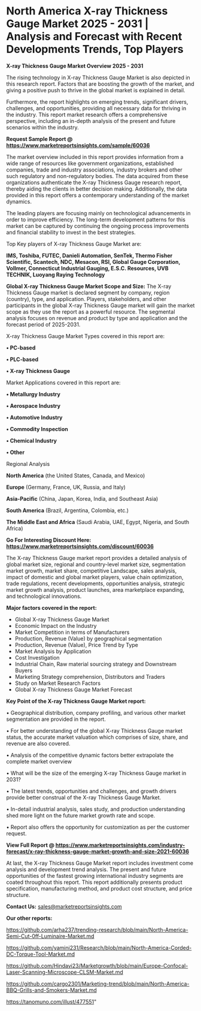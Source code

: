# North America X-ray Thickness Gauge Market 2025 - 2031 | Analysis and Forecast with Recent Developments Trends, Top Players

<Strong> X-ray Thickness Gauge Market Overview 2025 - 2031</strong>

The rising technology in X-ray Thickness Gauge Market is also depicted in this research report. Factors that are boosting the growth of the market, and giving a positive push to thrive in the global market is explained in detail.

Furthermore, the report highlights on emerging trends, significant drivers, challenges, and opportunities, providing all necessary data for thriving in the industry. This report market research offers a comprehensive perspective, including an in-depth analysis of the present and future scenarios within the industry.

<strong>Request Sample Report @ <a href=https://www.marketreportsinsights.com/sample/60036>https://www.marketreportsinsights.com/sample/60036</a></strong>

The market overview included in this report provides information from a wide range of resources like government organizations, established companies, trade and industry associations, industry brokers and other such regulatory and non-regulatory bodies. The data acquired from these organizations authenticate the X-ray Thickness Gauge research report, thereby aiding the clients in better decision making. Additionally, the data provided in this report offers a contemporary understanding of the market dynamics.

The leading players are focusing mainly on technological advancements in order to improve efficiency. The long-term development patterns for this market can be captured by continuing the ongoing process improvements and financial stability to invest in the best strategies.

Top Key players of X-ray Thickness Gauge Market are:

<strong>IMS, Toshiba, FUTEC, Danieli Automation, SenTek, Thermo Fisher Scientific, Scantech, NDC, Mesacon, RSI, Global Gauge Corporation, Vollmer, Connecticut Industrial Gauging, E.S.C. Resources, UVB TECHNIK, Luoyang Raying Technology</strong>

<strong><b>Global X-ray Thickness Gauge Market Scope and Size:</b></strong>
The X-ray Thickness Gauge market is declared segment by company, region (country), type, and application. Players, stakeholders, and other participants in the global X-ray Thickness Gauge market will gain the market scope as they use the report as a powerful resource. The segmental analysis focuses on revenue and product by type and application and the forecast period of 2025-2031.

X-ray Thickness Gauge Market Types covered in this report are:

<strong>• PC-based

• PLC-based

• X-ray Thickness Gauge</strong>

Market Applications covered in this report are:

<strong>• Metallurgy Industry

• Aerospace Industry

• Automotive Industry

• Commodity Inspection

• Chemical Industry

• Other</strong> 

Regional Analysis

<strong>North America</strong> (the United States, Canada, and Mexico)

<strong>Europe</strong> (Germany, France, UK, Russia, and Italy)

<strong>Asia-Pacific</strong> (China, Japan, Korea, India, and Southeast Asia)

<strong>South America</strong> (Brazil, Argentina, Colombia, etc.)

<strong>The Middle East and Africa</strong> (Saudi Arabia, UAE, Egypt, Nigeria, and South Africa)

<strong>Go For Interesting Discount Here: <a href=https://www.marketreportsinsights.com/discount/60036>https://www.marketreportsinsights.com/discount/60036</a></strong>

The X-ray Thickness Gauge market report provides a detailed analysis of global market size, regional and country-level market size, segmentation market growth, market share, competitive Landscape, sales analysis, impact of domestic and global market players, value chain optimization, trade regulations, recent developments, opportunities analysis, strategic market growth analysis, product launches, area marketplace expanding, and technological innovations.

<strong><b>Major factors covered in the report:</b></strong>
<ul>
  <li>Global X-ray Thickness Gauge Market </li>
  <li>Economic Impact on the Industry</li>
  <li>Market Competition in terms of Manufacturers</li>
  <li>Production, Revenue (Value) by geographical segmentation</li>
  <li>Production, Revenue (Value), Price Trend by Type</li>
  <li>Market Analysis by Application</li>
  <li>Cost Investigation</li>
  <li>Industrial Chain, Raw material sourcing strategy and Downstream Buyers</li>
  <li>Marketing Strategy comprehension, Distributors and Traders</li>
  <li>Study on Market Research Factors</li>
  <li>Global X-ray Thickness Gauge Market Forecast</li>
</ul>

<strong><b>Key Point of the X-ray Thickness Gauge Market report:</b></strong>

• Geographical distribution, company profiling, and various other market segmentation are provided in the report.

• For better understanding of the global X-ray Thickness Gauge market status, the accurate market valuation which comprises of size, share, and revenue are also covered.

• Analysis of the competitive dynamic factors better extrapolate the complete market overview

• What will be the size of the emerging X-ray Thickness Gauge market in 2031?

• The latest trends, opportunities and challenges, and growth drivers provide better construal of the X-ray Thickness Gauge Market.

• In-detail industrial analysis, sales study, and production understanding shed more light on the future market growth rate and scope.

• Report also offers the opportunity for customization as per the customer request.

<strong><b>View Full Report @ <a href=https://www.marketreportsinsights.com/industry-forecast/x-ray-thickness-gauge-market-growth-and-size-2021-60036>https://www.marketreportsinsights.com/industry-forecast/x-ray-thickness-gauge-market-growth-and-size-2021-60036</a></b></strong>


At last, the X-ray Thickness Gauge Market report includes investment come analysis and development trend analysis. The present and future opportunities of the fastest growing international industry segments are coated throughout this report. This report additionally presents product specification, manufacturing method, and product cost structure, and price structure.

<strong>Contact Us:</strong>
sales@marketreportsinsights.com

<strong>Our other reports:</strong>

<a href=https://github.com/arha237/trending-research/blob/main/North-America-Semi-Cut-0ff-Luminaire-Market.md>https://github.com/arha237/trending-research/blob/main/North-America-Semi-Cut-0ff-Luminaire-Market.md</a>

<a href=https://github.com/yamini231/Research/blob/main/North-America-Corded-DC-Torque-Tool-Market.md>https://github.com/yamini231/Research/blob/main/North-America-Corded-DC-Torque-Tool-Market.md</a>

<a href=https://github.com/Hindavi23/Marketgrowth/blob/main/Europe-Confocal-Laser-Scanning-Microscope-CLSM-Market.md>https://github.com/Hindavi23/Marketgrowth/blob/main/Europe-Confocal-Laser-Scanning-Microscope-CLSM-Market.md</a>

<a href=https://github.com/cargo2301/Marketing-trend/blob/main/North-America-BBQ-Grills-and-Smokers-Market.md>https://github.com/cargo2301/Marketing-trend/blob/main/North-America-BBQ-Grills-and-Smokers-Market.md</a>

<a href=https://tanomuno.com/illust/477551>https://tanomuno.com/illust/477551</a>"
